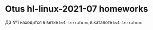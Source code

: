 # Otus hl-linux-2021-07 homeworks

ДЗ №1 находится в ветке `hw1-terraform`, в каталоге `hw1-terraform`
